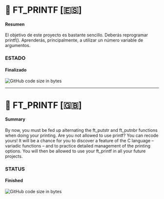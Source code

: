 # :fax: FT_PRINTF [:es:]

#### Resumen
El objetivo de este proyecto es bastante sencillo. Deberás reprogramar printf().
Aprenderás, principalmente, a utilizar un número variable de argumentos.

### ESTADO
#### Finalizado
![GitHub code size in bytes](https://img.shields.io/badge/RESULTADO-100%25-green)

<hr/>

# :fax: FT_PRINTF [:gb:]

#### Summary
By now, you must be fed up alternating the ft_putstr and ft_putnbr
functions when doing your printing. Are you not allowed to use printf? You can recode
yours! It will be a chance for you to discover a feature of the C language – variadic
functions – and to practice detailed management of the printing options. You will then
be allowed to use your ft_printf in all your future projects.

### STATUS
#### Finished
![GitHub code size in bytes](https://img.shields.io/badge/RESULT-100%25-green)

